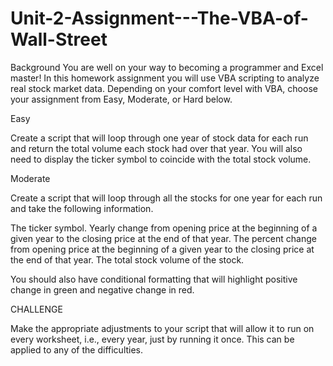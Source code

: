 # Unit-2-Assignment---The-VBA-of-Wall-Street
Background  You are well on your way to becoming a programmer and Excel master! 
In this homework assignment you will use VBA scripting to analyze real stock market data. 
Depending on your comfort level with VBA, choose your assignment from Easy, Moderate, or Hard below.

Easy


Create a script that will loop through one year of stock data for each run and return the total volume each stock had over that year.
You will also need to display the ticker symbol to coincide with the total stock volume.

Moderate

Create a script that will loop through all the stocks for one year for each run and take the following information.


The ticker symbol.
Yearly change from opening price at the beginning of a given year to the closing price at the end of that year.
The percent change from opening price at the beginning of a given year to the closing price at the end of that year.
The total stock volume of the stock.

You should also have conditional formatting that will highlight positive change in green and negative change in red.

CHALLENGE

Make the appropriate adjustments to your script that will allow it to run on every worksheet, i.e., every year, just by running it once.
This can be applied to any of the difficulties.
